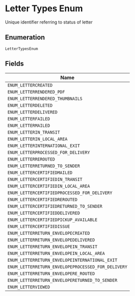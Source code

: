
# Letter Types Enum

Unique identifier referring to status of letter

## Enumeration

`LetterTypesEnum`

## Fields

| Name |
|  --- |
| `ENUM_LETTERCREATED` |
| `ENUM_LETTERRENDERED_PDF` |
| `ENUM_LETTERRENDERED_THUMBNAILS` |
| `ENUM_LETTERDELETED` |
| `ENUM_LETTERDELIVERED` |
| `ENUM_LETTERFAILED` |
| `ENUM_LETTERMAILED` |
| `ENUM_LETTERIN_TRANSIT` |
| `ENUM_LETTERIN_LOCAL_AREA` |
| `ENUM_LETTERINTERNATIONAL_EXIT` |
| `ENUM_LETTERPROCESSED_FOR_DELIVERY` |
| `ENUM_LETTERREROUTED` |
| `ENUM_LETTERRETURNED_TO_SENDER` |
| `ENUM_LETTERCERTIFIEDMAILED` |
| `ENUM_LETTERCERTIFIEDIN_TRANSIT` |
| `ENUM_LETTERCERTIFIEDIN_LOCAL_AREA` |
| `ENUM_LETTERCERTIFIEDPROCESSED_FOR_DELIVERY` |
| `ENUM_LETTERCERTIFIEDREROUTED` |
| `ENUM_LETTERCERTIFIEDRETURNED_TO_SENDER` |
| `ENUM_LETTERCERTIFIEDDELIVERED` |
| `ENUM_LETTERCERTIFIEDPICKUP_AVAILABLE` |
| `ENUM_LETTERCERTIFIEDISSUE` |
| `ENUM_LETTERRETURN_ENVELOPECREATED` |
| `ENUM_LETTERRETURN_ENVELOPEDELIVERED` |
| `ENUM_LETTERRETURN_ENVELOPEIN_TRANSIT` |
| `ENUM_LETTERRETURN_ENVELOPEIN_LOCAL_AREA` |
| `ENUM_LETTERRETURN_ENVELOPEINTERNATIONAL_EXIT` |
| `ENUM_LETTERRETURN_ENVELOPEPROCESSED_FOR_DELIVERY` |
| `ENUM_LETTERRETURN_ENVELOPERE_ROUTED` |
| `ENUM_LETTERRETURN_ENVELOPERETURNED_TO_SENDER` |
| `ENUM_LETTERVIEWED` |

